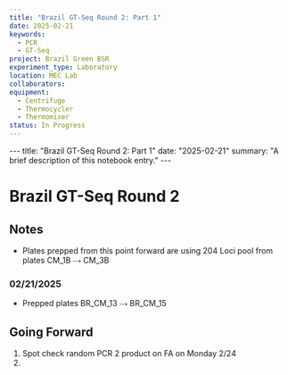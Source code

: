 ```yaml
---
title: "Brazil GT-Seq Round 2: Part 1"
date: 2025-02-21
keywords:
  - PCR
  - GT-Seq
project: Brazil Green BSR
experiment_type: Laboratory
location: MEC Lab
collaborators: 
equipment:
  - Centrifuge
  - Thermocycler
  - Thermomixer
status: In Progress
---
```

--- title: "Brazil GT-Seq Round 2: Part 1" date: "2025-02-21" summary: "A brief description of this notebook entry." ---
# Brazil GT-Seq Round 2  

## Notes  
- Plates prepped from this point forward are using 204 Loci pool from plates CM_1B ⤏ CM_3B
### 02/21/2025
- Prepped plates BR_CM_13 ⤏ BR_CM_15
##  Going Forward  
1. Spot check random PCR 2 product on FA on Monday 2/24
2. 